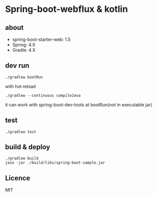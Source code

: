 
# Spring-boot-webflux & kotlin

## about

- spring-boot-starter-web: 1.5
- Spring: 4.X
- Gradle: 4.X

## dev run

```
./gradlew bootRun
```

with hot reload

```
./gradlew --continuous compileJava
```

it can work with spring-boot-dev-tools at bootRun(not in executable jar)

## test

```
./gradlew test
```

## build & deploy

```
./gradlew build
java -jar ./build/libs/spring-boot-sample.jar
```

## Licence

MIT